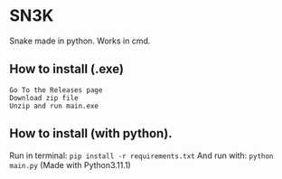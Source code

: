 # SN3K
Snake made in python. Works in cmd.
## How to install (.exe)
    Go To the Releases page
    Download zip file
    Unzip and run main.exe
## How to install (with python).
 Run in terminal: ```pip install -r requirements.txt```
 And run with: ```python main.py``` (Made with Python3.11.1)
